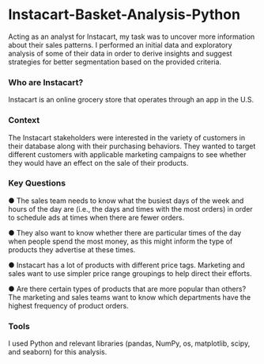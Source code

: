 # Instacart-Basket-Analysis-Python

Acting as an analyst for Instacart, my task was to uncover more information about their sales patterns. I
performed an initial data and exploratory analysis of some of their data in order
to derive insights and suggest strategies for better segmentation based on
the provided criteria.

### Who are Instacart?

Instacart is an online grocery store that operates through an app in the U.S.

### Context

The Instacart stakeholders were interested in the variety of customers in their database
along with their purchasing behaviors. They wanted to target different customers with applicable marketing campaigns to see whether they would have an effect
on the sale of their products.

### Key Questions

● The sales team needs to know what the busiest days of the week and hours of the
day are (i.e., the days and times with the most orders) in order to schedule ads at
times when there are fewer orders.

● They also want to know whether there are particular times of the day when people
spend the most money, as this might inform the type of products they advertise at
these times.

● Instacart has a lot of products with different price tags. Marketing and sales want to
use simpler price range groupings to help direct their efforts.

● Are there certain types of products that are more popular than others? The marketing
and sales teams want to know which departments have the highest frequency of
product orders.

### Tools

I used Python and relevant libraries (pandas, NumPy, os,
matplotlib, scipy, and seaborn) for this analysis.
